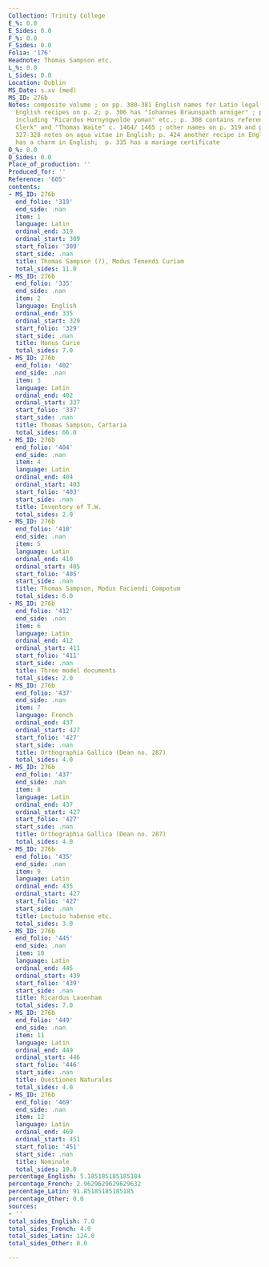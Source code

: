 ```yaml
---
Collection: Trinity College
E_%: 0.0
E_Sides: 0.0
F_%: 0.0
F_Sides: 0.0
Folia: '176'
Headnote: Thomas Sampson etc.
L_%: 0.0
L_Sides: 0.0
Location: Dublin
MS_Date: s.xv (med)
MS_ID: 276b
Notes: composite volume ; on pp. 380-381 English names for Latin legal terms ; added
  English recipes on p. 2; p. 306 has "Iohannes Braunspath armiger" ; p. 307 has names
  including "Ricardus Hornyngwolde yoman" etc.; p. 308 contains references to "William
  Clerk" and "Thomas Waite" c. 1464/ 1465 ; other names on p. 319 and p. 324; on pp.
  327-328 notes on aqua vitae in English; p. 424 another recipe in English; p. 450
  has a charm in English;  p. 335 has a mariage certificate
O_%: 0.0
O_Sides: 0.0
Place_of_production: ''
Produced_for: ''
Reference: '605'
contents:
- MS_ID: 276b
  end_folio: '319'
  end_side: .nan
  item: 1
  language: Latin
  ordinal_end: 319
  ordinal_start: 309
  start_folio: '309'
  start_side: .nan
  title: Thomas Sampson (?), Modus Tenendi Curiam
  total_sides: 11.0
- MS_ID: 276b
  end_folio: '335'
  end_side: .nan
  item: 2
  language: English
  ordinal_end: 335
  ordinal_start: 329
  start_folio: '329'
  start_side: .nan
  title: Honus Curie
  total_sides: 7.0
- MS_ID: 276b
  end_folio: '402'
  end_side: .nan
  item: 3
  language: Latin
  ordinal_end: 402
  ordinal_start: 337
  start_folio: '337'
  start_side: .nan
  title: Thomas Sampson, Cartaria
  total_sides: 66.0
- MS_ID: 276b
  end_folio: '404'
  end_side: .nan
  item: 4
  language: Latin
  ordinal_end: 404
  ordinal_start: 403
  start_folio: '403'
  start_side: .nan
  title: Inventory of T.W.
  total_sides: 2.0
- MS_ID: 276b
  end_folio: '410'
  end_side: .nan
  item: 5
  language: Latin
  ordinal_end: 410
  ordinal_start: 405
  start_folio: '405'
  start_side: .nan
  title: Thomas Sampson, Modus Faciendi Compotum
  total_sides: 6.0
- MS_ID: 276b
  end_folio: '412'
  end_side: .nan
  item: 6
  language: Latin
  ordinal_end: 412
  ordinal_start: 411
  start_folio: '411'
  start_side: .nan
  title: Three model documents
  total_sides: 2.0
- MS_ID: 276b
  end_folio: '437'
  end_side: .nan
  item: 7
  language: French
  ordinal_end: 437
  ordinal_start: 427
  start_folio: '427'
  start_side: .nan
  title: Orthographia Gallica (Dean no. 287)
  total_sides: 4.0
- MS_ID: 276b
  end_folio: '437'
  end_side: .nan
  item: 8
  language: Latin
  ordinal_end: 437
  ordinal_start: 427
  start_folio: '427'
  start_side: .nan
  title: Orthographia Gallica (Dean no. 287)
  total_sides: 4.0
- MS_ID: 276b
  end_folio: '435'
  end_side: .nan
  item: 9
  language: Latin
  ordinal_end: 435
  ordinal_start: 427
  start_folio: '427'
  start_side: .nan
  title: Loctuio habense etc.
  total_sides: 3.0
- MS_ID: 276b
  end_folio: '445'
  end_side: .nan
  item: 10
  language: Latin
  ordinal_end: 445
  ordinal_start: 439
  start_folio: '439'
  start_side: .nan
  title: Ricardus Lauenham
  total_sides: 7.0
- MS_ID: 276b
  end_folio: '449'
  end_side: .nan
  item: 11
  language: Latin
  ordinal_end: 449
  ordinal_start: 446
  start_folio: '446'
  start_side: .nan
  title: Questiones Naturales
  total_sides: 4.0
- MS_ID: 276b
  end_folio: '469'
  end_side: .nan
  item: 12
  language: Latin
  ordinal_end: 469
  ordinal_start: 451
  start_folio: '451'
  start_side: .nan
  title: Nominale
  total_sides: 19.0
percentage_English: 5.185185185185184
percentage_French: 2.9629629629629632
percentage_Latin: 91.85185185185185
percentage_Other: 0.0
sources:
- ''
total_sides_English: 7.0
total_sides_French: 4.0
total_sides_Latin: 124.0
total_sides_Other: 0.0

---
```

